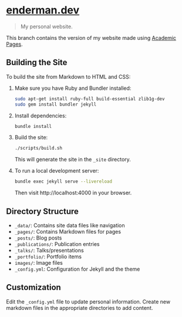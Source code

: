 # [enderman.dev][website]

> My personal website.

This branch contains the version of my website made using [Academic Pages][academic-pages].

## Building the Site

To build the site from Markdown to HTML and CSS:

1. Make sure you have Ruby and Bundler installed:
   ```bash
   sudo apt-get install ruby-full build-essential zlib1g-dev
   sudo gem install bundler jekyll
   ```

2. Install dependencies:
   ```bash
   bundle install
   ```

3. Build the site:
   ```bash
   ./scripts/build.sh
   ```
   This will generate the site in the `_site` directory.

4. To run a local development server:
   ```bash
   bundle exec jekyll serve --livereload
   ```
   Then visit http://localhost:4000 in your browser.

## Directory Structure

- `_data/`: Contains site data files like navigation
- `_pages/`: Contains Markdown files for pages
- `_posts/`: Blog posts
- `_publications/`: Publication entries
- `_talks/`: Talks/presentations
- `_portfolio/`: Portfolio items
- `images/`: Image files
- `_config.yml`: Configuration for Jekyll and the theme

## Customization

Edit the `_config.yml` file to update personal information. Create new markdown files in the appropriate directories to add content.

<!-- Link aliases -->

[website]: https://enderman.dev

<!-- References -->

[academic-pages]: https://github.com/academicpages/academicpages.github.io?tab=readme-ov-file
